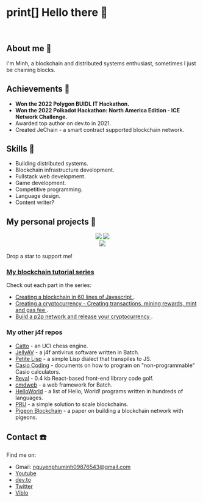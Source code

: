 # print[] Hello there 👋

<br/>

## About me 📓
I'm Minh, a blockchain and distributed systems enthusiast, sometimes I just be chaining blocks.

## Achievements 🎊
* **Won the 2022 Polygon BUIDL IT Hackathon.**
* **Won the 2022 Polkadot Hackathon: North America Edition - ICE Network Challenge.**
* Awarded top author on dev.to in 2021. 
* Created JeChain - a smart contract supported blockchain network.

## Skills 💪
* Building distributed systems.
* Blockchain infrastructure development.
* Fullstack web development.
* Game development.
* Competitive programming.
* Language design.
* Content writer?

## My personal projects 🤩
<div align="center">
  <a href="https://github.com/nguyenphuminh/catbrain"><img src="https://github-readme-stats.vercel.app/api/pin/?username=nguyenphuminh&repo=catbrain"/></a>
  <a href="https://github.com/nguyenphuminh/JeChain"><img src="https://github-readme-stats.vercel.app/api/pin/?username=nguyenphuminh&repo=JeChain"/></a>
  <br/>
  <a href="https://github.com/nguyenphuminh/smolsurf"><img src="https://github-readme-stats.vercel.app/api/pin/?username=nguyenphuminh&repo=smolsurf"/></a>
</div>
<br/>
Drop a star to support me!

### [My blockchain tutorial series](https://dev.to/freakcdev297/series/15322)
Check out each part in the series:
* [Creating a blockchain in 60 lines of Javascript ](https://dev.to/freakcdev297/creating-a-blockchain-in-60-lines-of-javascript-5fka).
* [Creating a cryptocurrency - Creating transactions, mining rewards, mint and gas fee ](https://dev.to/freakcdev297/creating-transactions-mining-rewards-mint-and-gas-fee-5hhf).
* [Build a p2p network and release your cryptocurrency ](https://dev.to/freakcdev297/build-a-p2p-network-and-release-your-cryptocurrency-clf).

### My other j4f repos
* [Catto](https://github.com/nguyenphuminh/Catto) - an UCI chess engine.
* [JellyAV](https://github.com/nguyenphuminh/JellyAV) - a j4f antivirus software written in Batch.
* [Petite Lisp](https://github.com/nguyenphuminh/petite-lisp) - a simple Lisp dialect that transpiles to JS.
* [Casio Coding](https://github.com/nguyenphuminh/casio-coding) - documents on how to program on "non-programmable" Casio calculators.
* [Reval](https://github.com/nguyenphuminh/reval) - 0.4 kb React-based front-end library code golf.
* [cmdweb](https://github.com/nguyenphuminh/cmdweb) - a web framework for Batch.
* [HelloWorld](https://github.com/nguyenphuminh/HelloWorld) - a list of Hello, World! programs written in hundreds of languages.
* [PRU](https://github.com/nguyenphuminh/Pigeon-Blockchain) - a simple solution to scale blockchains.
* [Pigeon Blockchain](https://github.com/nguyenphuminh/Pigeon-Blockchain) - a paper on building a blockchain network with pigeons.

## Contact ☎️
Find me on:
* Gmail: nguyenphuminh09876543@gmail.com
* [Youtube](https://www.youtube.com/channel/UCfoL6jxesUq0urUHBqXY1WA)
* [dev.to](https://dev.to/freakcdev297)
* [Twitter](https://twitter.com/NguynPhMinh8)
* [Viblo](https://viblo.asia/u/freakcdev)
